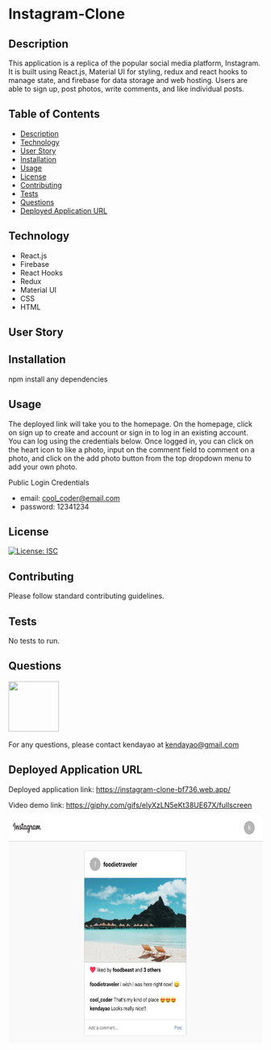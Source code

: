 # Instagram-Clone

## Description

This application is a replica of the popular social media platform, Instagram. It is built using React.js, Material UI for styling, redux and react hooks to manage state, and firebase for data storage and web hosting. Users are able to sign up, post photos, write comments, and like individual posts.

## Table of Contents

- [Description](#description)
- [Technology](#technology)
- [User Story](#user-story)
- [Installation](#installation)
- [Usage](#usage)
- [License](#license)
- [Contributing](#contributing)
- [Tests](#tests)
- [Questions](#questions)
- [Deployed Application URL](#deployed-application-URL)

## Technology

- React.js
- Firebase
- React Hooks
- Redux
- Material UI
- CSS
- HTML

## User Story

## Installation

npm install any dependencies

## Usage

The deployed link will take you to the homepage. On the homepage, click on sign up to create and account or sign in to log in an existing account. You can log using the credentials below. Once logged in, you can click on the heart icon to like a photo, input on the comment field to comment on a photo, and click on the add photo button from the top dropdown menu to add your own photo.

Public Login Credentials

- email: cool_coder@email.com
- password: 12341234

## License

[![License: ISC](https://img.shields.io/badge/License-ISC-blue.svg)](https://opensource.org/licenses/ISC)

## Contributing

Please follow standard contributing guidelines.

## Tests

No tests to run.

## Questions

<img src="https://avatars3.githubusercontent.com/u/62568395?v=4" width="100" height="100">

For any questions, please contact kendayao at kendayao@gmail.com

## Deployed Application URL

Deployed application link: https://instagram-clone-bf736.web.app/

Video demo link: https://giphy.com/gifs/elyXzLN5eKt38UE67X/fullscreen

<img src="public/instagram-clone.png" width="600" height="450">

